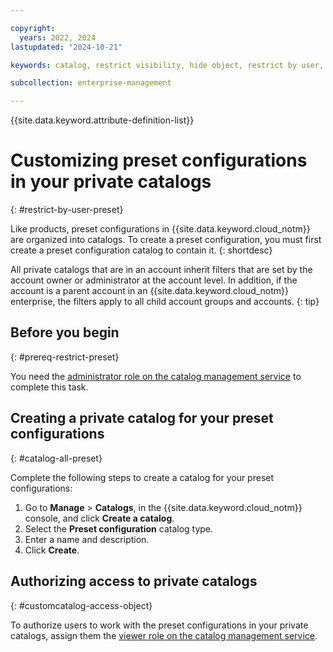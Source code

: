 ```yaml
---

copyright:
  years: 2022, 2024
lastupdated: "2024-10-21"

keywords: catalog, restrict visibility, hide object, restrict by user, filter catalog, private catalog, catalog management service, public catalog, preset configuration, preset

subcollection: enterprise-management

---
```


{{site.data.keyword.attribute-definition-list}}

# Customizing preset configurations in your private catalogs
{: #restrict-by-user-preset}

Like products, preset configurations in {{site.data.keyword.cloud_notm}} are organized into catalogs. To create a preset configuration, you must first create a preset configuration catalog to contain it.
{: shortdesc}



All private catalogs that are in an account inherit filters that are set by the account owner or administrator at the account level. In addition, if the account is a parent account in an {{site.data.keyword.cloud_notm}} enterprise, the filters apply to all child account groups and accounts.
{: tip}

## Before you begin
{: #prereq-restrict-preset}

You need the [administrator role on the catalog management service](/docs/account?topic=account-account-services#catalog-management-account-management) to complete this task.

## Creating a private catalog for your preset configurations
{: #catalog-all-preset}

Complete the following steps to create a catalog for your preset configurations:

1. Go to **Manage** > **Catalogs**, in the {{site.data.keyword.cloud_notm}} console, and click **Create a catalog**.
1. Select the **Preset configuration** catalog type.
1. Enter a name and description.
1. Click **Create**.

## Authorizing access to private catalogs
{: #customcatalog-access-object}

To authorize users to work with the preset configurations in your private catalogs, assign them the [viewer role on the catalog management service](/docs/account?topic=account-account-services#catalog-management-account-management).
